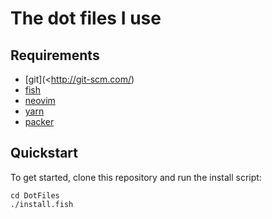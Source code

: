# The dot files I use

## Requirements
* [git](<http://git-scm.com/)
* [fish](https://fishshell.com/)
* [neovim](https://neovim.io/)
* [yarn](https://yarnpkg.com/)
* [packer](https://github.com/wbthomason/packer.nvim)


## Quickstart
To get started, clone this repository and run the install script:
```fish
cd DotFiles
./install.fish
```

